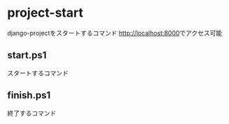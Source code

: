 # project-start
django-projectをスタートするコマンド
[http://localhost:8000](http://localhost:8000)でアクセス可能

## start.ps1
スタートするコマンド

## finish.ps1
終了するコマンド